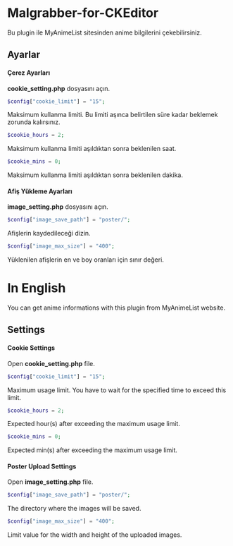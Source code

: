 # Malgrabber-for-CKEditor
Bu plugin ile MyAnimeList sitesinden anime bilgilerini çekebilirsiniz.

## Ayarlar
#### Çerez Ayarları
**cookie_setting.php** dosyasını açın.

```php
$config["cookie_limit"] = "15";
```
Maksimum kullanma limiti. Bu limiti aşınca belirtilen süre kadar beklemek zorunda kalırsınız.

```php
$cookie_hours = 2;
```
Maksimum kullanma limiti aşıldıktan sonra beklenilen saat.

```php
$cookie_mins = 0;
```
Maksimum kullanma limiti aşıldıktan sonra beklenilen dakika.

#### Afiş Yükleme Ayarları
**image_setting.php** dosyasını açın.

```php
$config["image_save_path"] = "poster/";
```
Afişlerin kaydedileceği dizin.

```php
$config["image_max_size"] = "400";
```
Yüklenilen afişlerin en ve boy oranları için sınır değeri.

# In English
You can get anime informations with this plugin from MyAnimeList website.

## Settings
#### Cookie Settings
Open **cookie_setting.php** file.

```php
$config["cookie_limit"] = "15";
```
Maximum usage limit. You have to wait for the specified time to exceed this limit.

```php
$cookie_hours = 2;
```
Expected hour(s) after exceeding the maximum usage limit.

```php
$cookie_mins = 0;
```
Expected min(s) after exceeding the maximum usage limit.

#### Poster Upload Settings
Open **image_setting.php** file.

```php
$config["image_save_path"] = "poster/";
```
The directory where the images will be saved.

```php
$config["image_max_size"] = "400";
```
Limit value for the width and height of the uploaded images.